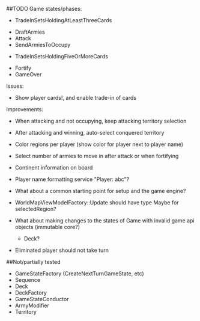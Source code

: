 ##TODO
Game states/phases:
- TradeInSetsHoldingAtLeastThreeCards
+ DraftArmies
+ Attack
+ SendArmiesToOccupy
- TradeInSetsHoldingFiveOrMoreCards
+ Fortify
+ GameOver

Issues:
- Show player cards!, and enable trade-in of cards

Improvements:
- When attacking and not occupying, keep attacking territory selection
- After attacking and winning, auto-select conquered territory
- Color regions per player (show color for player next to player name)
- Select number of armies to move in after attack or when fortifying
- Continent information on board
- Player name formatting service "Player: abc"?
- What about a common starting point for setup and the game engine?
- WorldMapViewModelFactory::Update should have type Maybe for selectedRegion?

- What about making changes to the states of Game with invalid game api objects (immutable core?)
     - Deck?

- Eliminated player should not take turn

##Not/partially tested
- GameStateFactory (CreateNextTurnGameState, etc)
- Sequence
- Deck
- DeckFactory
- GameStateConductor
- ArmyModifier
- Territory
